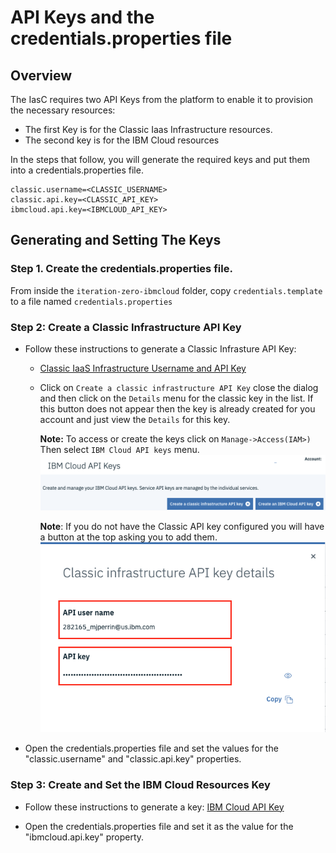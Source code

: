# API Keys and the credentials.properties file

## Overview
The IasC requires two API Keys from the platform to enable it to provision the necessary resources:
- The first Key is for the Classic Iaas Infrastructure resources.
- The second key is for the IBM Cloud resources

In the steps that follow, you will generate the required keys and put them into a credentials.properties file.
```properties
classic.username=<CLASSIC_USERNAME>
classic.api.key=<CLASSIC_API_KEY>
ibmcloud.api.key=<IBMCLOUD_API_KEY>
```

## Generating and Setting The Keys

### Step 1. Create the credentials.properties file.

From inside the `iteration-zero-ibmcloud` folder, copy `credentials.template` to a file named `credentials.properties`


### Step 2: Create a Classic Infrastructure API Key
- Follow these instructions to generate a Classic Infrasture API Key:
    - [Classic IaaS Infrastructure Username and API Key](https://cloud.ibm.com/docs/iam?topic=iam-classic_keys#classic_keys "Managing classic infrastructure API keys")

    - Click on `Create a classic infrastructure API Key` close the dialog and then click on the `Details` menu for the classic key in the list. If this button does not appear then the key is already created for you account and just view the `Details` for this key.

         **Note:** To access or create the keys click on `Manage->Access(IAM>)`  Then select `IBM Cloud API keys` menu. 
        ![API Keys](./images/apikeys.png)
        
        **Note**: If you do not have the Classic API key configured you will have a button at the top asking you to add them.
        ![Classic Keys](./images/classickeys.png)
 
- Open the credentials.properties file and set the values for the "classic.username" and "classic.api.key" properties.


### Step 3: Create and Set the IBM Cloud Resources Key

- Follow these instructions to generate a key:
[IBM Cloud API Key](https://console.bluemix.net/docs/iam/userid_keys.html#creating-an-api-key "Creating an API key")


- Open the credentials.properties file and set it as the value for the "ibmcloud.api.key" property.